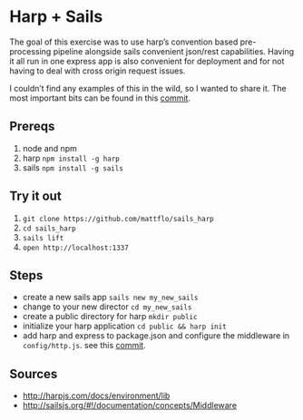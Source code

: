 # Harp + Sails
The goal of this exercise was to use harp’s convention based pre-processing pipeline alongside
sails convenient json/rest capabilities. Having it all run in one express app
is also convenient for deployment and for not having to deal with cross origin
request issues.

I couldn’t find any examples of this in the wild, so I wanted to share it. The most
important bits can be found in this [commit](https://github.com/mattflo/sails_harp/commit/54fbc1457c67c015811196fe3f246b9a445cb3f8).

## Prereqs

1. node and npm
2. harp `npm install -g harp`
3. sails `npm install -g sails`

## Try it out

1. `git clone https://github.com/mattflo/sails_harp`
2. `cd sails_harp`
3. `sails lift`
4. `open http://localhost:1337`

## Steps

* create a new sails app `sails new my_new_sails`
* change to your new director `cd my_new_sails`
* create a public directory for harp `mkdir public`
* initialize your harp application `cd public && harp init`
* add harp and express to package.json and configure the middleware in `config/http.js`. see this [commit](https://github.com/mattflo/sails_harp/commit/54fbc1457c67c015811196fe3f246b9a445cb3f8).

## Sources
* http://harpjs.com/docs/environment/lib
* http://sailsjs.org/#!/documentation/concepts/Middleware

